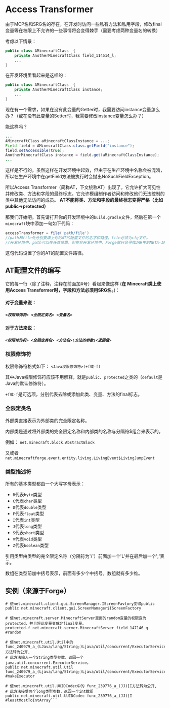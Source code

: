 # Access Transformer
由于MCP名和SRG名的存在，在开发时访问一些私有方法和私用字段，修改final变量等在权限上不允许的一些事情将会变得棘手（需要考虑两种变量名的转换）

考虑以下情景：
```java
public class AMinecraftClass  {
    private AnotherMinecraftClass field_114514_l;
    ...
}
```
在开发环境里看起来是这样的：
```java
public class AMinecraftClass  {
    private AnotherMinecraftClass instance;
    ...
}
```
现在有一个需求，如果在没有此变量的Getter时，我需要访问instance变量怎么办？（或在没有此变量的Setter时，我需要修改instance变量怎么办？）

能这样吗？
```java
...
AMinecraftClass aMinecraftClassInstance = ...;
Field field = AMinecraftClass.class.getField("instance");
field.setAccessible(true);
AnotherMinecraftClass instance = field.get(aMinecraftClassInstance);
...
```
这样是不行的。虽然这样在开发环境中起效，但由于在生产环境中名称会被混淆，所以在生产环境中在getField方法被执行时会抛出NoSuchFieldException。

所以Access Transformer（简称AT，下文统称AT）出现了。它允许扩大可见性并修改类、方法和字段的最终标志。它允许模组制作者访问和修改他们无法控制的类中其他无法访问的成员。
**AT不能将类、方法和字段的最终标志变得严格（比如public->protected）**

那我们开始吧。首先请打开你的开发环境中的`build.gradle`文件，然后在第一个`minecraft`块中添加一句如下代码：
```Groovy
accessTransformer = file('path/file')
//path和file处分别要填上你的AT的配置文件的名字和路径，file必须为cfg文件。
//开发环境中，path可以在任意位置，但在非开发环境中，Forge就只会寻找JAR中的META-INF/accesstransformer.cfg并将它当做AT的配置文件。
```
这句代码设置了你的AT的配置文件路径。

## AT配置文件的编写
它的每一行（除了注释，注释在前面加#号）看起来像这样
(**在 Minecraft类上使用Access Transformer时，字段和方法必须用SRG名。**)：
#### 对于变量来说：
##### ```<权限修饰符> <全限定类名> <变量名>```
#### 对于方法来说：
##### ```<权限修饰符> <全限定类名> <方法名>(方法的参数)<返回值>```
### 权限修饰符
权限修饰符格式如下：
```<Java权限修饰符>(+f或-f)```

其中Java权限修饰符应该不用解释，就是```public```、```protected```之类的（```default```是Java的默认修饰符）。

```+f或-f```是可选项，分别代表去除或添加此类、变量、方法的final标志。
### 全限定类名
外部类直接表示为外部类的完全限定名称。

内部类是通过将外部类的完全限定名称和内部类的名称与分隔符$组合来表示的。

例如：
```net.minecraft.block.AbstractBlock```

又或者
```net.minecraftforge.event.entity.living.LivingEvent$LivingJumpEvent```
### 类型描述符
所有的基本类型都由一个大写字母表示：
- ```B```代表```byte```类型
- ```C```代表```char```类型
- ```D```代表```double```类型
- ```F```代表```float```类型
- ```I```代表```int```类型
- ```J```代表```long```类型
- ```S```代表```short```类型
- ```V```代表```void```类型
- ```Z```代表```boolean```类型

引用类型由类型的完全限定名称（分隔符为'/'）前面加一个'L'并在最后加一个';'表示。

数组在类型前加中括号表示，前面有多少个中括号，数组就有多少维。
## 实例（来源于Forge）
```
# 使net.minecraft.client.gui.ScreenManager.IScreenFavtory变得public
public net.minecraft.client.gui.ScreenManager$IScreenFactory

# 使net.minecraft.server.MinecraftServer里面的random变量的权限变为protected，并且将此变量变成非final变量。
protected-f net.minecraft.server.MinecraftServer field_147146_q #random

# 使net.minecraft.util.Util中的func_240979_a_(LJava/lang/String;)Ljava/util/concurrent/ExecutorService方法转为公开,
# 此方法输入一个String类型参数，返回一个java.util.concurrent.ExecutorService。
public net.minecraft.util.Util func_240979_a_(Ljava/lang/String;)Ljava/util/concurrent/ExecutorService; #makeExecutor

# 使net.minecraft.util.UUIDCodec中的 func_239776_a_(JJ)[I方法转为公开,
# 此方法接受两个long类型参数，返回一个int数组
public net.minecraft.util.UUIDCodec func_239776_a_(JJ)[I #leastMostToIntArray```